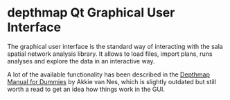 # depthmap Qt Graphical User Interface

The graphical user interface is the standard way of interacting with the sala spatial network analysis library.
It allows to load files, import plans, runs analyses and explore the data in
an interactive way.

A lot of the available functionality has been described in the [Depthmap Manual 
for Dummies](./DepthmapManualForDummies-v13.pdf) by Akkie van Nes, which is slightly
outdated but still worth a read to get an idea how things work in the GUI.

